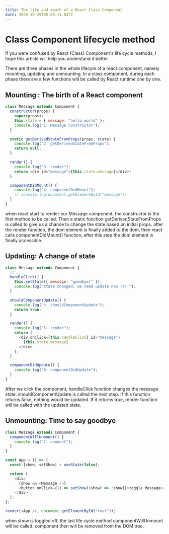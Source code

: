 ```yaml
---
title: The life and death of a React Class Component
date: 2020-10-29T05:58:11.637Z
---
```


# Class Component lifecycle method

If you were confused by React (Class) Component's life cycle methods, I hope this article will help you understand it better.

There are three phases in the whole lifecyle of a react component, namely mounting, updating and unmounting. In a class component, during each phase there are a few functions will be called by React runtime one by one.

## Mounting : The birth of a React component

```javascript
class Message extends Component {
  constructor(props) {
    super(props);
    this.state = { message: "hello world" };
    console.log("1: Message Constructor");
  }

  static getDerivedStateFromProps(props, state) {
    console.log("2: getDerivedStateFromProps");
    return null;
  }

  render() {
    console.log("3: render");
    return <div id="message">{this.state.message}</div>;
  }

  componentDidMount() {
    console.log("4: componentDidMount");
    // console.log(document.getElementById("message"))
  }
}
```

when react start to render our Message component, the constructor is the first method to be called. Then a static function getDerivedStateFromProps is called to give us a chance to change the state based on initial props. after the render function, the dom element is finally added to the dom, then react calls componentDidMount() function, after this step the dom element is finally accessible.

## Updating: A change of state

```javascript
class Message extends Component {
  // ...
  handleClick() {
    this.setState({ message: "goodbye!" });
    console.log("state changed, we need update now !!!!");
  }

  shouldComponentUpdate() {
    console.log("4: shouldComponentUpdate");
    return true;
  }

  render() {
    console.log("5: render");
    return (
      <div onClick={this.handleClick} id="message">
        {this.state.message}
      </div>
    );
  }

  componentDidUpdate() {
    console.log("6: componentDidUpdate");
  }
}
```

After we click the component, handleClick function changes the message state. shouldComponentUpdate is called the next step. If this function returns false, nothing would be updated. If it returns true, render function will be called with the updated state.

## Unmounting: Time to say goodbye

```javascript
class Message extends Component {
  componentWillUnmount() {
    console.log("7: unmount");
  }
}

const App = () => {
  const [show, setShow] = useState(false);

  return (
    <div>
      {show && <Message />}
      <button onClick={() => setShow((show) => !show)}>toggle Message</button>
    </div>
  );
};

render(<App />, document.getElementById("root"));
```

when show is toggled off, the last life cycle method componentWillUnmount will be called. <Message /> component then will be removed from the DOM tree.
